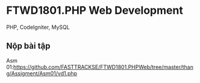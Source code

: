 # FTWD1801.PHP Web Development
PHP, CodeIgniter, MySQL
## Nộp bài tập
  Asm 01:https://github.com/FASTTRACKSE/FTWD1801.PHPWeb/tree/master/thang/Assigment/Asm01/vd1.php
